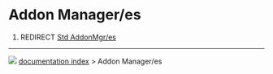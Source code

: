 # Addon Manager/es
1.  REDIRECT [Std AddonMgr/es](Std_AddonMgr/es.md)



---
![](images/Right_arrow.png) [documentation index](../README.md) > Addon Manager/es
